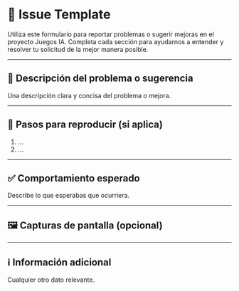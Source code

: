 # 🎯 Issue Template

Utiliza este formulario para reportar problemas o sugerir mejoras en el proyecto Juegos IA. Completa cada sección para ayudarnos a entender y resolver tu solicitud de la mejor manera posible.

---

## 📝 Descripción del problema o sugerencia
Una descripción clara y concisa del problema o mejora.

---

## 🔁 Pasos para reproducir (si aplica)
1. ...
2. ...

---

## ✅ Comportamiento esperado
Describe lo que esperabas que ocurriera.

---

## 🖼️ Capturas de pantalla (opcional)

---

## ℹ️ Información adicional
Cualquier otro dato relevante.
